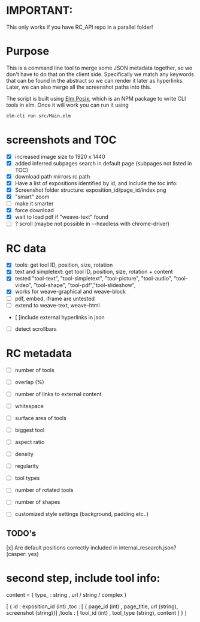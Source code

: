 # IMPORTANT:

This only works if you have RC_API repo in a parallel folder!

# Purpose

This is a command line tool to merge some JSON metadata together, so we don't have to do that on the client side.
Specifically we match any keywords that can be found in the abstract so we can render it later as hyperlinks.
Later, we can also merge all the screenshot paths into this.

The script is built using [Elm Posix](https://github.com/albertdahlin/elm-posixhttps://github.com/albertdahlin/elm-posix), which is an NPM package to write CLI tools in elm.
Once it will work you can run it using 

```bash
elm-cli run src/Main.elm
``` 


# screenshots and TOC
- [x] increased image size to 1920 x 1440
- [x] added inferred subpages search in default page (subpages not listed in TOC)
- [x] download path mirrors rc path
- [x] Have a list of expositions identified by id, and include the toc info:
- [x] Screenshot folder structure: exposition_id/page_id/index.png
- [x] "smart" zoom
- [ ] make it smarter
- [x] force download
- [x] wait to load pdf if "weave-text" found
- [ ] ? scroll (maybe not possible in --headless with chrome-driver)

# RC data
- [x] tools: get tool ID, position, size, rotation
- [x] text and simpletext: get tool ID, position, size, rotation + content
- [x] tested "tool-text", "tool-simpletext", "tool-picture", "tool-audio", "tool-video", "tool-shape", "tool-pdf","tool-slideshow",
- [x] works for weave-graphical and weave-block
- [ ] pdf, embed, iframe are untested
- [ ] extend to weave-text, weave-html
- [ ]include external hyperlinks in json
- [ ] detect scrollbars

# RC metadata
- [ ] number of tools
- [ ] overlap (%)
- [ ] number of links to external content
- [ ] whitespace
- [ ] surface area of tools
- [ ] biggest tool 
- [ ] aspect ratio
- [ ] density
- [ ] regularity
- [ ] tool types
- [ ] number of rotated tools
- [ ] number of shapes 
- [ ] customized style settings (background, padding etc..)


## TODO's

[x] Are default positions correctly included in internal_research.json? (casper: yes)




# second step, include tool info:

content = {
    type_ : string
    , url / string / complex 
}

[
    {
        id : exposition_id (int)
        ,toc : [ { page_id (int) , page_title, url (string), screenshot (string)}]
        ,tools : [ tool_id (int) , tool_type (string), content  ]
    }
]


